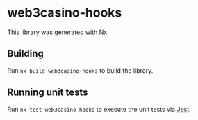 # web3casino-hooks

This library was generated with [Nx](https://nx.dev).

## Building

Run `nx build web3casino-hooks` to build the library.

## Running unit tests

Run `nx test web3casino-hooks` to execute the unit tests via [Jest](https://jestjs.io).

